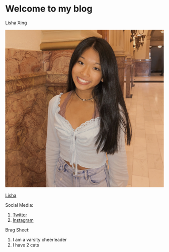 # Welcome to my blog

Lisha Xing
 
![Lisha](https://github.com/lishaxing/github-pages-with-jekyll/blob/master/Lisha.JPG)

[Lisha](https://github.com/lishaxing/github-pages-with-jekyll/blob/master/Lisha.JPG)

Social Media:
1. [Twitter](https://twitter.com/LishaXing/)
2. [Instagram](https://www.instagram.com/lishaaxing/)

Brag Sheet:
1. I am a varsity cheerleader
2. I have 2 cats

